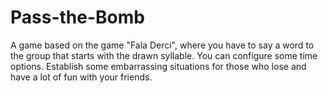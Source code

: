 # Pass-the-Bomb
 A game based on the game "Fala Derci", where you have to say a word to the group that starts with the drawn syllable. You can configure some time options. Establish some embarrassing situations for those who lose and have a lot of fun with your friends.
